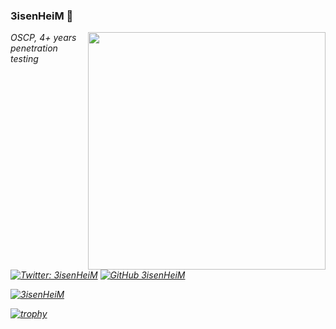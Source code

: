 ### 3isenHeiM 🧙

<img align='right' src="https://github-readme-stats.vercel.app/api?username=3isenHeiM&show_icons=true&theme=vue-dark" width="380">
<p><em>OSCP, 4+ years penetration testing<br>


[![Twitter: 3isenHeiM](https://img.shields.io/twitter/follow/3isenHeiM?style=flat-square&logo=twitter)](https://twitter.com/3isenHeiM)
[![GitHub 3isenHeiM](https://img.shields.io/github/followers/3isenHeiM?label=follow%20github&style=flat-square&logo=github)](https://github.com/3isenHeiM)

[![3isenHeiM](https://komarev.com/ghpvc/?username=3isenHeiM&label=Profile%20views&color=0e75b6&style=flat-square)](https://github.com/3isenHeiM)

[![trophy](https://github-profile-trophy.vercel.app/?username=3isenheim&theme=darkhub&column=4&margin-w=15&margin-h=15&no-bg=true&no-frame=true)](https://github.com/ryo-ma/github-profile-trophy)
  
<!--
**3isenHeiM/3isenHeiM** is a ✨ _special_ ✨ repository because its `README.md` (this file) appears on your GitHub profile.

Here are some ideas to get you started:

- 🔭 I’m currently working on ...
- 🌱 I’m currently learning ...
- 👯 I’m looking to collaborate on ...
- 🤔 I’m looking for help with ...
- 💬 Ask me about ...
- 📫 How to reach me: ...
- 😄 Pronouns: ...
- ⚡ Fun fact: ...
-->
